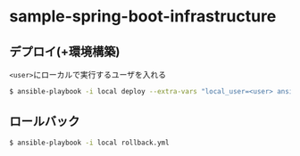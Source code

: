 # sample-spring-boot-infrastructure

## デプロイ(+環境構築)
`<user>`にローカルで実行するユーザを入れる
```bash
$ ansible-playbook -i local deploy --extra-vars "local_user=<user> ansistrano_release_version=`date +%Y%m%d%H%M%SZ`"
```

## ロールバック
```bash
$ ansible-playbook -i local rollback.yml
```
